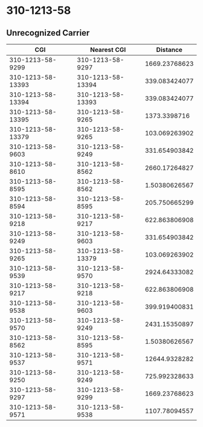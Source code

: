 # 310-1213-58
## Unrecognized Carrier


| CGI | Nearest CGI | Distance |
|-----|-------------|----------|
| 310-1213-58-9299 | 310-1213-58-9297 | 1669.23768623 |
| 310-1213-58-13393 | 310-1213-58-13394 | 339.083424077 |
| 310-1213-58-13394 | 310-1213-58-13393 | 339.083424077 |
| 310-1213-58-13395 | 310-1213-58-9265 | 1373.3398716 |
| 310-1213-58-13379 | 310-1213-58-9265 | 103.069263902 |
| 310-1213-58-9603 | 310-1213-58-9249 | 331.654903842 |
| 310-1213-58-8610 | 310-1213-58-8562 | 2660.17264827 |
| 310-1213-58-8595 | 310-1213-58-8562 | 1.50380626567 |
| 310-1213-58-8594 | 310-1213-58-8595 | 205.750665299 |
| 310-1213-58-9218 | 310-1213-58-9217 | 622.863806908 |
| 310-1213-58-9249 | 310-1213-58-9603 | 331.654903842 |
| 310-1213-58-9265 | 310-1213-58-13379 | 103.069263902 |
| 310-1213-58-9539 | 310-1213-58-9570 | 2924.64333082 |
| 310-1213-58-9217 | 310-1213-58-9218 | 622.863806908 |
| 310-1213-58-9538 | 310-1213-58-9603 | 399.919400831 |
| 310-1213-58-9570 | 310-1213-58-9249 | 2431.15350897 |
| 310-1213-58-8562 | 310-1213-58-8595 | 1.50380626567 |
| 310-1213-58-9537 | 310-1213-58-9571 | 12644.9328282 |
| 310-1213-58-9250 | 310-1213-58-9249 | 725.992328633 |
| 310-1213-58-9297 | 310-1213-58-9299 | 1669.23768623 |
| 310-1213-58-9571 | 310-1213-58-9538 | 1107.78094557 |

